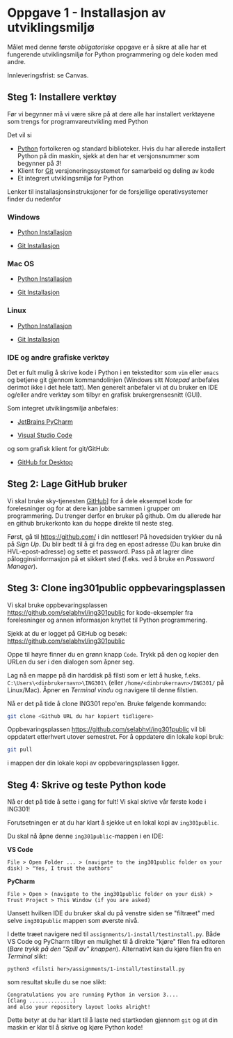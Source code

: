 # Oppgave 1 - Installasjon av utviklingsmiljø

Målet med denne første _obligatoriske_ oppgave er å sikre at alle har et fungerende utviklingsmiljø for Python programmering og dele koden med andre.

Innleveringsfrist: se Canvas.

## Steg 1: Installere verktøy

Før vi begynner må vi være sikre på at dere alle har installert verktøyene som trengs for programvareutvikling med Python

Det vil si
- [Python](https://www.python.org/) fortolkeren og standard biblioteker. Hvis du har allerede installert Python på din maskin, sjekk at den har et versjonsnummer som begynner på _3_!
- Klient for [Git](https://git-scm.com/) versjoneringssystemet for samarbeid og deling av kode 
- Et integrert utviklingsmiljø for Python

Lenker til installasjonsinstruksjoner for de forsjellige operativsystemer finder du nedenfor

### Windows

- [Python Installasjon](install_python_windows.md)

- [Git Installasjon](install_git_windows.md)

### Mac OS 

- [Python Installasjon](install_python_mac.md)

- [Git Installasjon](install_git_mac.md)

### Linux

- [Python Installasjon](install_python_linux.md)

- [Git Installasjon](install_git_linux.md)

### IDE og andre grafiske verktøy

Det er fult mulig å skrive kode i Python i en teksteditor som `vim` eller `emacs` og betjene git gjennom kommandolinjen (Windows sitt _Notepad_ anbefales derimot ikke i det hele tatt). 
Men generelt anbefaler vi at du bruker en IDE og/eller andre verktøy som tilbyr en grafisk brukergrensesnitt (GUI).

Som integret utviklingsmiljø anbefales:

- [JetBrains PyCharm](https://www.jetbrains.com/pycharm/)

- [Visual Studio Code](https://code.visualstudio.com/)

og som grafisk klient for git/GitHub:

- [GitHub for Desktop](https://desktop.github.com/)

## Steg 2: Lage GitHub bruker 

Vi skal bruke sky-tjenesten [GitHub](https://github.com)] for å dele eksempel kode for forelesninger og for at dere kan jobbe sammen i grupper om programmering. Du trenger derfor en bruker på github. Om du allerede har en github brukerkonto kan du hoppe direkte til neste steg.

Først, gå til https://github.com/ i din nettleser! På hovedsiden trykker du nå på _Sign Up_. Du blir bedt til å gi fra deg en epost adresse (Du kan bruke din HVL-epost-adresse) og sette et password. Pass på at lagrer dine pålogginsinformasjon på et sikkert sted (f.eks. ved å bruke en _Password Manager_).

## Steg 3: Clone ing301public oppbevaringsplassen

Vi skal bruke oppbevaringsplassen  https://github.com/selabhvl/ing301public for kode-eksempler fra forelesninger og annen informasjon knyttet til Python programmering.

Sjekk at du er logget på GitHub og besøk: https://github.com/selabhvl/ing301public

Oppe til høyre finner du en grønn knapp `Code`. Trykk på den og kopier den URLen du ser i den dialogen som åpner seg.

Lag nå en mappe på din harddisk på filsti som er lett å huske, f.eks. `C:\Users\<dinbrukernavn>\ING301\` (eller `/home/<dinbrukernavn>/ING301/` på Linux/Mac). 
Åpner en _Terminal vindu_ og navigere til denne filstien.

Nå er det på tide å clone ING301 repo'en. Bruke følgende kommando:
```bash
git clone <Github URL du har kopiert tidligere>
```

Oppbevaringsplassen https://github.com/selabhvl/ing301public vil bli oppdatert etterhvert utover semestret. For å oppdatere din lokale kopi bruk:

```bash
git pull 
```

i mappen der din lokale kopi av oppbevaringsplassen ligger.
 
## Steg 4: Skrive og teste Python kode

Nå er det på tide å sette i gang for fult! Vi skal skrive vår første kode i ING301!

Forutsetningen er at du har klart å sjekke ut en lokal kopi av `ing301public`. 

Du skal nå åpne denne `ing301public`-mappen i en IDE:

**VS Code**
```
File > Open Folder ... > (navigate to the ing301public folder on your disk) > "Yes, I trust the authors"
```

**PyCharm**
```
File > Open > (navigate to the ing301public folder on your disk) > Trust Project > This Window (if you are asked)
```

Uansett hvilken IDE du bruker skal du på venstre siden se "filtræet" med selve `ing301public` mappen som øverste nivå.
 
I dette træet navigere ned til `assignments/1-install/testinstall.py`. 
Både VS Code og PyCharm tilbyr en mulighet til å direkte "kjøre" filen fra editoren (_Bare trykk på den "Spill av" knappen_).
Alternativt kan du kjøre filen fra en _Terminal_ slikt:
```
python3 <filsti her>/assignments/1-install/testinstall.py
```

som resultat skulle du se noe slikt:
```
Congratulations you are running Python in version 3....
[Clang ..............]
and also your repository layout looks alright!
```

Dette betyr at du har klart til å laste ned startkoden gjennom `git` og at din maskin er klar til å skrive og kjøre Python kode! 
